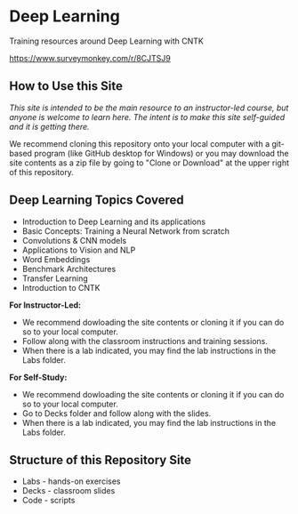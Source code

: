 # Deep Learning

Training resources around Deep Learning with CNTK

https://www.surveymonkey.com/r/8CJTSJ9

## How to Use this Site

*This site is intended to be the main resource to an instructor-led course, but anyone is welcome to learn here.  The intent is to make this site self-guided and it is getting there.*

We recommend cloning this repository onto your local computer with a git-based program (like GitHub desktop for Windows) or you may download the site contents as a zip file by going to "Clone or Download" at the upper right of this repository.

## Deep Learning Topics Covered

* Introduction to Deep Learning and its applications
* Basic Concepts: Training a Neural Network from scratch
* Convolutions & CNN models
* Applications to Vision and NLP
* Word Embeddings
* Benchmark Architectures
* Transfer Learning
* Introduction to CNTK


**For Instructor-Led:**
* We recommend dowloading the site contents or cloning it if you can do so to your local computer.
* Follow along with the classroom instructions and training sessions.
* When there is a lab indicated, you may find the lab instructions in the Labs folder.

**For Self-Study:**
* We recommend dowloading the site contents or cloning it if you can do so to your local computer.
* Go to Decks folder and follow along with the slides.
* When there is a lab indicated, you may find the lab instructions in the Labs folder.

## Structure of this Repository Site
*  Labs - hands-on exercises
*  Decks - classroom slides
*  Code - scripts
